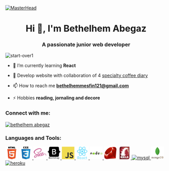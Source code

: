 [![MasterHead](https://www.digitaladlectio.com/wp-content/uploads/2020/04/New-PNC-Animated-Banners.gif)](https://www.google.com/url?sa=i&url=https%3A%2F%2Fwww.digitaladlectio.com%2Fhome%2Fnew-pnc-animated-banners%2F&psig=AOvVaw0_wF1DPNFS2t-V8W6oP-FM&ust=1679657630753000&source=images&cd=vfe&ved=0CBAQjRxqFwoTCOi2u8X68f0CFQAAAAAdAAAAABAg)
<h1 align="center">Hi 👋, I'm Bethelhem Abegaz</h1>
<h3 align="center">A passionate junior web developer</h3>


<p align="left"> <img src="https://komarev.com/ghpvc/?username=start-over1&label=Profile%20views&color=0e75b6&style=flat" alt="start-over1" /> </p>

- 🌱 I’m currently learning **React**

- 🔭 Develop website with collaboration of 4 [specialty coffee diary](https://www.specialty-coffee-diary.me/)

- 📫 How to reach me **bethelhemmesfin121@gmail.com**

- ⚡ Hobbies **reading, jornaling and decore**

<h3 align="left">Connect with me:</h3>
<p align="left">
<a href="https://linkedin.com/in/bethelhem abegaz" target="blank"><img align="center" src="https://raw.githubusercontent.com/rahuldkjain/github-profile-readme-generator/master/src/images/icons/Social/linked-in-alt.svg" alt="bethelhem abegaz" height="30" width="40" /></a>
</p>

<h3 align="left">Languages and Tools:</h3>
<p align="left"> <img src="https://raw.githubusercontent.com/devicons/devicon/master/icons/html5/html5-original-wordmark.svg" alt="html5" width="40" height="40"/> <a href="https://www.w3.org/html/" target="_blank" rel="noreferrer">  <img src="https://raw.githubusercontent.com/devicons/devicon/master/icons/css3/css3-original-wordmark.svg" alt="css3" width="40" height="40"/> <img src="https://raw.githubusercontent.com/devicons/devicon/master/icons/sass/sass-original.svg" alt="sass" width="40" height="40"/> </a>  <a href="https://developer.mozilla.org/en-US/docs/Web/JavaScript" target="_blank" rel="noreferrer"> <a href="https://getbootstrap.com" target="_blank" rel="noreferrer"> <img src="https://raw.githubusercontent.com/devicons/devicon/master/icons/bootstrap/bootstrap-plain-wordmark.svg" alt="bootstrap" width="40" height="40"/> <img src="https://raw.githubusercontent.com/devicons/devicon/master/icons/javascript/javascript-original.svg" alt="javascript" width="40" height="40"/>  </a> <a href="https://www.w3schools.com/css/" target="_blank" rel="noreferrer"> <img src="https://raw.githubusercontent.com/devicons/devicon/master/icons/react/react-original-wordmark.svg" alt="react" width="40" height="40"/>  <img src="https://raw.githubusercontent.com/devicons/devicon/master/icons/nodejs/nodejs-original-wordmark.svg" alt="nodejs" width="40" height="40"/> </a> <a href="https://git-scm.com/" target="_blank" rel="noreferrer"> </a> <img src="https://raw.githubusercontent.com/devicons/devicon/master/icons/ruby/ruby-original.svg" alt="ruby" width="40" height="40"/> <a href="https://rubyonrails.org" target="_blank" rel="noreferrer"> <img src="https://raw.githubusercontent.com/devicons/devicon/master/icons/rails/rails-original-wordmark.svg" alt="rails" width="40" height="40"/> </a> <a href="https://reactjs.org/" target="_blank" rel="noreferrer"> </a> <a href="https://www.ruby-lang.org/en/" target="_blank" rel="noreferrer"> </a> <a href="https://sass-lang.com" target="_blank" rel="noreferrer">  </a> <a href="https://heroku.com" target="_blank" rel="noreferrer">  </a> </a> </a> <a href="https://www.mongodb.com/" target="_blank" rel="noreferrer">  </a> <a href="https://www.mysql.com/" target="_blank" rel="noreferrer"> <img src="https://cdn-icons-png.flaticon.com/128/4248/4248443.png" alt="mysql" width="40" height="40"/> </a> <a href="https://nodejs.org" target="_blank" rel="noreferrer">  <img src="https://raw.githubusercontent.com/devicons/devicon/master/icons/mongodb/mongodb-original-wordmark.svg" alt="mongodb" width="40" height="40"/><img src="https://www.vectorlogo.zone/logos/heroku/heroku-icon.svg" alt="heroku" width="40" height="40"/> </p> 

